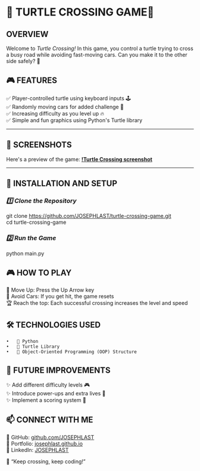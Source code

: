 # 🐢 TURTLE CROSSING GAME🚦  

## OVERVIEW  
Welcome to *Turtle Crossing!* In this game, you control a turtle trying to cross a busy road while avoiding fast-moving cars. Can you make it to the other side safely? 🏁  

## 🎮 FEATURES  
✅ Player-controlled turtle using keyboard inputs 🕹  
✅ Randomly moving cars for added challenge 🚗  
✅ Increasing difficulty as you level up 🔥  
✅ Simple and fun graphics using Python's Turtle library  

---

## 📸 SCREENSHOTS  
Here's a preview of the game:
**[!Turtle Crossing screenshot](turtle-crossing-screenshot.png)**

---

## 🚀 INSTALLATION AND SETUP  
### *1️⃣ Clone the Repository*  
git clone https://github.com/JOSEPHLAST/turtle-crossing-game.git   
cd turtle-crossing-game   

### *2️⃣ Run the Game*   
python main.py   

## 🎮 HOW TO PLAY
🔼 Move Up: Press the Up Arrow key  
🚗 Avoid Cars: If you get hit, the game resets  
🏆 Reach the top: Each successful crossing increases the level and speed  

## 🛠 TECHNOLOGIES USED
	•	🐍 Python
	•	🐢 Turtle Library
	•	🎨 Object-Oriented Programming (OOP) Structure

## 🚀 FUTURE IMPROVEMENTS
✨ Add different difficulty levels 🎮   
✨ Introduce power-ups and extra lives 💖   
✨ Implement a scoring system 🏅   

## 📫 CONNECT WITH ME
🔗 GitHub: [github.com/JOSEPHLAST](https://github.com/JOSEPHLAST)   
🔗 Portfolio: [josephlast.github.io](https://josephlast.github.io)   
🔗 LinkedIn: [JOSEPHLAST](https://www.linkedin.com/in/josephlast-a-aaa813354/)   

🚀 “Keep crossing, keep coding!”
